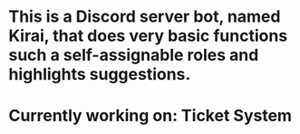 # This is a Discord server bot, named Kirai, that does very basic functions such a self-assignable roles and highlights suggestions.


# Currently working on: Ticket System
